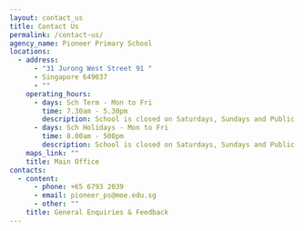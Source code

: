 ```yaml
---
layout: contact_us
title: Contact Us
permalink: /contact-us/
agency_name: Pioneer Primary School
locations:
  - address:
      - "31 Jurong West Street 91 "
      - Singapore 649037
      - ""
    operating_hours:
      - days: Sch Term - Mon to Fri
        time: 7.30am - 5.30pm
        description: School is closed on Saturdays, Sundays and Public Holidays.
      - days: Sch Holidays - Mon to Fri
        time: 8.00am - 500pm
        description: School is closed on Saturdays, Sundays and Public Holidays.
    maps_link: ""
    title: Main Office
contacts:
  - content:
      - phone: +65 6793 2039
      - email: pioneer_ps@moe.edu.sg
      - other: ""
    title: General Enquiries & Feedback
---
```

